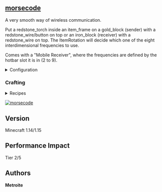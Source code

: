 ## [morsecode](https://download.metroite.de/#/home?url=https://github.com/Metroite/datapacks/tree/master/morsecode&rootDirectory=false)

A very smooth way of wireless communication.

Put a redstone_torch inside an item_frame on a gold_block (sender) with a redstone_wire/button on top or an iron_block (receiver) with a redstone_wire on top. The ItemRotation will decide which one of the eight interdimensional frequencies to use.

Comes with a "Mobile Receiver", where the frequencies are defined by the hotbar slot it is in (2 to 9).

<details>
<summary>Configuration</summary>
<br>

To disable wireless redstone mode, set *$wirelessredstone$* in *mc.itemrotation* to 0 or 1 if **both** modes are wanted or 2 if **only** the wireless redstone mode is wanted (1 is default, in the hurtfulpack 0 is default): `/scoreboard players set $wirelessredstone$ mc.itemrotation 0`

</details>

### Crafting

<details>
<summary>Recipes</summary>
<br>

*R - Redstone Torch*

*E - Ender Eye*

*I - Iron Block*

**Mobile Receiver:** (Recipe Book: Feather)
```
IRI
IEI
 I
```

</details>

<a href="https://download.metroite.de/#/home?url=https://github.com/Metroite/datapacks/tree/master/morsecode&rootDirectory=false" rel="Transmitting over interdimensional frequencies">![morsecode](morsecode.png?raw=true "Transmitting over interdimensional frequencies")</a>

## Version

Minecraft 1.14/1.15

## Performance Impact

Tier 2/5

## Authors

**Metroite**
